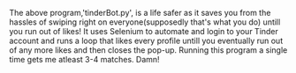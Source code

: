 The above program,'tinderBot.py', is a life safer as it saves you from
the hassles of swiping right on everyone(supposedly that's what you do)
untill you run out of likes! It uses Selenium to automate and login to
your Tinder account and runs a loop that likes every profile untill you
eventually run out of any more likes and then closes the pop-up. Running
this program a single time gets me atleast 3-4 matches. Damn!
